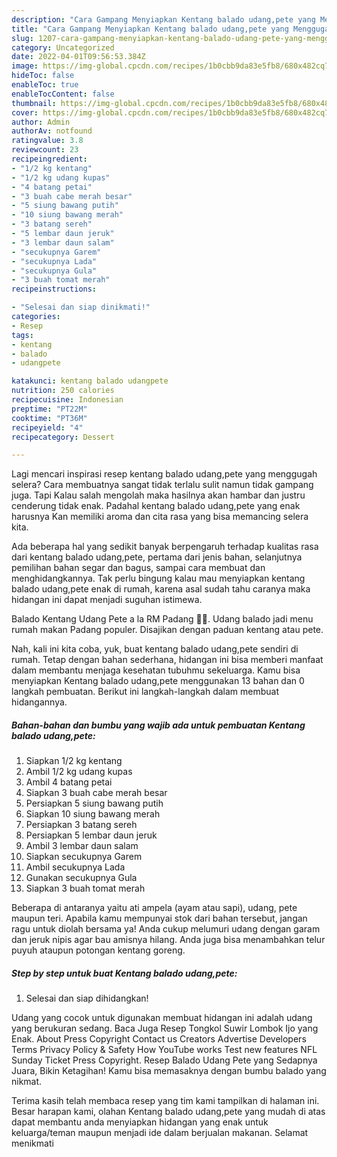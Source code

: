 ```yaml
---
description: "Cara Gampang Menyiapkan Kentang balado udang,pete yang Menggugah Selera, Buat Buka Puasa Bisa Manjain Lidah"
title: "Cara Gampang Menyiapkan Kentang balado udang,pete yang Menggugah Selera, Buat Buka Puasa Bisa Manjain Lidah"
slug: 1207-cara-gampang-menyiapkan-kentang-balado-udang-pete-yang-menggugah-selera-buat-buka-puasa-bisa-manjain-lidah
category: Uncategorized
date: 2022-04-01T09:56:53.384Z
image: https://img-global.cpcdn.com/recipes/1b0cbb9da83e5fb8/680x482cq70/kentang-balado-udangpete-foto-resep-utama.jpg
hideToc: false
enableToc: true
enableTocContent: false
thumbnail: https://img-global.cpcdn.com/recipes/1b0cbb9da83e5fb8/680x482cq70/kentang-balado-udangpete-foto-resep-utama.jpg
cover: https://img-global.cpcdn.com/recipes/1b0cbb9da83e5fb8/680x482cq70/kentang-balado-udangpete-foto-resep-utama.jpg
author: Admin
authorAv: notfound
ratingvalue: 3.8
reviewcount: 23
recipeingredient:
- "1/2 kg kentang"
- "1/2 kg udang kupas"
- "4 batang petai"
- "3 buah cabe merah besar"
- "5 siung bawang putih"
- "10 siung bawang merah"
- "3 batang sereh"
- "5 lembar daun jeruk"
- "3 lembar daun salam"
- "secukupnya Garem"
- "secukupnya Lada"
- "secukupnya Gula"
- "3 buah tomat merah"
recipeinstructions:

- "Selesai dan siap dinikmati!"
categories:
- Resep
tags:
- kentang
- balado
- udangpete

katakunci: kentang balado udangpete 
nutrition: 250 calories
recipecuisine: Indonesian
preptime: "PT22M"
cooktime: "PT36M"
recipeyield: "4"
recipecategory: Dessert

---
```



Lagi mencari inspirasi resep kentang balado udang,pete yang menggugah selera? Cara membuatnya sangat tidak terlalu sulit namun tidak gampang juga. Tapi Kalau salah mengolah maka hasilnya akan hambar dan justru cenderung tidak enak. Padahal kentang balado udang,pete yang enak harusnya Kan memiliki aroma dan cita rasa yang bisa memancing selera kita.


Ada beberapa hal yang sedikit banyak berpengaruh terhadap kualitas rasa dari kentang balado udang,pete, pertama dari jenis bahan, selanjutnya pemilihan bahan segar dan bagus, sampai cara membuat dan menghidangkannya. Tak perlu bingung kalau mau menyiapkan kentang balado udang,pete enak di rumah, karena asal sudah tahu caranya maka hidangan ini dapat menjadi suguhan istimewa.

Balado Kentang Udang Pete a la RM Padang 👍🏼. Udang balado jadi menu rumah makan Padang populer. Disajikan dengan paduan kentang atau pete.


Nah, kali ini kita coba, yuk, buat kentang balado udang,pete sendiri di rumah. Tetap dengan bahan sederhana, hidangan ini bisa memberi manfaat dalam membantu menjaga kesehatan tubuhmu sekeluarga. Kamu bisa menyiapkan Kentang balado udang,pete menggunakan 13 bahan dan 0 langkah pembuatan. Berikut ini langkah-langkah dalam membuat hidangannya.

<!--inarticleads1-->

##### Bahan-bahan dan bumbu yang wajib ada untuk pembuatan Kentang balado udang,pete:

1. Siapkan 1/2 kg kentang
1. Ambil 1/2 kg udang kupas
1. Ambil 4 batang petai
1. Siapkan 3 buah cabe merah besar
1. Persiapkan 5 siung bawang putih
1. Siapkan 10 siung bawang merah
1. Persiapkan 3 batang sereh
1. Persiapkan 5 lembar daun jeruk
1. Ambil 3 lembar daun salam
1. Siapkan secukupnya Garem
1. Ambil secukupnya Lada
1. Gunakan secukupnya Gula
1. Siapkan 3 buah tomat merah


Beberapa di antaranya yaitu ati ampela (ayam atau sapi), udang, pete maupun teri. Apabila kamu mempunyai stok dari bahan tersebut, jangan ragu untuk diolah bersama ya! Anda cukup melumuri udang dengan garam dan jeruk nipis agar bau amisnya hilang. Anda juga bisa menambahkan telur puyuh ataupun potongan kentang goreng. 

<!--inarticleads2-->

##### Step by step untuk buat Kentang balado udang,pete:


1. Selesai dan siap dihidangkan!

Udang yang cocok untuk digunakan membuat hidangan ini adalah udang yang berukuran sedang. Baca Juga Resep Tongkol Suwir Lombok Ijo yang Enak. About Press Copyright Contact us Creators Advertise Developers Terms Privacy Policy &amp; Safety How YouTube works Test new features NFL Sunday Ticket Press Copyright. Resep Balado Udang Pete yang Sedapnya Juara, Bikin Ketagihan! Kamu bisa memasaknya dengan bumbu balado yang nikmat. 

Terima kasih telah membaca resep yang tim kami tampilkan di halaman ini. Besar harapan kami, olahan Kentang balado udang,pete yang mudah di atas dapat membantu anda menyiapkan hidangan yang enak untuk keluarga/teman maupun menjadi ide dalam berjualan makanan. Selamat menikmati
